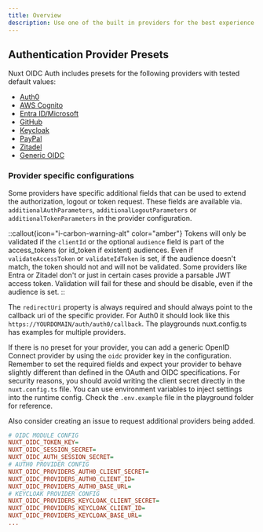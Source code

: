 ```yaml
---
title: Overview
description: Use one of the built in providers for the best experience
---
```


## Authentication Provider Presets

Nuxt OIDC Auth includes presets for the following providers with tested default values:

- [Auth0](/provider/auth0)
- [AWS Cognito](/provider/aws-cognito)
- [Entra ID/Microsoft](/provider/entra)
- [GitHub](/provider/github)
- [Keycloak](/provider/keycloak)
- [PayPal](/provider/paypal)
- [Zitadel](/provider/zitadel)
- [Generic OIDC](/provider/oidc)

### Provider specific configurations

Some providers have specific additional fields that can be used to extend the authorization, logout or token request. These fields are available via. `additionalAuthParameters`, `additionalLogoutParameters` or `additionalTokenParameters` in the provider configuration.

::callout{icon="i-carbon-warning-alt" color="amber"}
Tokens will only be validated if the `clientId` or the optional `audience` field is part of the access_tokens (or id_token if existent) audiences. Even if `validateAccessToken` or `validateIdToken` is set, if the audience doesn't match, the token should not and will not be validated. Some providers like Entra or Zitadel don't or just in certain cases provide a parsable JWT access token. Validation will fail for these and should be disable, even if the audience is set.
::

The `redirectUri` property is always required and should always point to the callback uri of the specific provider. For Auth0 it should look like this `https://YOURDOMAIN/auth/auth0/callback`. The playgrounds nuxt.config.ts has examples for multiple providers.

If there is no preset for your provider, you can add a generic OpenID Connect provider by using the `oidc` provider key in the configuration. Remember to set the required fields and expect your provider to behave slightly different than defined in the OAuth and OIDC specifications.
For security reasons, you should avoid writing the client secret directly in the `nuxt.config.ts` file. You can use environment variables to inject settings into the runtime config. Check the `.env.example` file in the playground folder for reference.

Also consider creating an issue to request additional providers being added.

```ini
# OIDC MODULE CONFIG
NUXT_OIDC_TOKEN_KEY=
NUXT_OIDC_SESSION_SECRET=
NUXT_OIDC_AUTH_SESSION_SECRET=
# AUTH0 PROVIDER CONFIG
NUXT_OIDC_PROVIDERS_AUTH0_CLIENT_SECRET=
NUXT_OIDC_PROVIDERS_AUTH0_CLIENT_ID=
NUXT_OIDC_PROVIDERS_AUTH0_BASE_URL=
# KEYCLOAK PROVIDER CONFIG
NUXT_OIDC_PROVIDERS_KEYCLOAK_CLIENT_SECRET=
NUXT_OIDC_PROVIDERS_KEYCLOAK_CLIENT_ID=
NUXT_OIDC_PROVIDERS_KEYCLOAK_BASE_URL=
...
```
